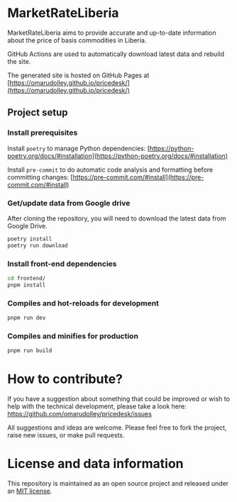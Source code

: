 # MarketRateLiberia

MarketRateLiberia aims to provide accurate and up-to-date information about the price of basis
commodities in Liberia.

GitHub Actions are used to automatically download latest data and rebuild the site.

The generated site is hosted on GitHub Pages at
[https://omarudolley.github.io/pricedesk/](https://omarudolley.github.io/pricedesk/)

## Project setup

### Install prerequisites

Install `poetry` to manage Python dependencies:
[https://python-poetry.org/docs/#installation](https://python-poetry.org/docs/#installation)

Install `pre-commit` to do automatic code analysis and formatting before committing changes:
[https://pre-commit.com/#install](https://pre-commit.com/#install)

### Get/update data from Google drive

After cloning the repository, you will need to download the latest data from Google Drive.

```bash
poetry install
poetry run download
```

### Install front-end dependencies

```bash
cd frontend/
pnpm install
```

### Compiles and hot-reloads for development

```bash
pnpm run dev
```

### Compiles and minifies for production

```bash
pnpm run build
```

# How to contribute?

If you have a suggestion about something that could be improved or wish to help with the technical
development, please take a look here: https://github.com/omarudolley/pricedesk/issues

All suggestions and ideas are welcome. Please feel free to fork the project, raise new issues, or
make pull requests.

# License and data information

This repository is maintained as an open source project and released under an
[MIT license](LICENSE).
